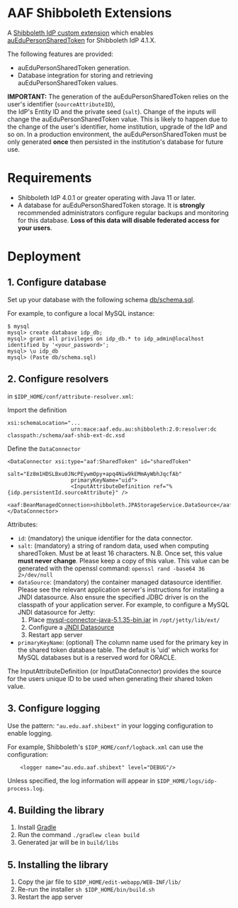 # AAF Shibboleth Extensions

A [Shibboleth IdP custom extension](https://shibboleth.atlassian.net/wiki/spaces/IDP4/pages/1265631880/ExtensionsConcepts) which 
enables [auEduPersonSharedToken](https://validator.aaf.edu.au/documentation/attributes/oid:1.3.6.1.4.1.27856.1.2.5) for Shibboleth IdP 4.1.X.

The following features are provided:

- auEduPersonSharedToken generation.
- Database integration for storing and retrieving auEduPersonSharedToken values.  

**IMPORTANT:** The generation of the auEduPersonSharedToken relies on the user's identifier (`sourceAttributeID`),  
the IdP's Entity ID  and the private seed (`salt`). Change of the inputs will change the auEduPersonSharedToken value.
This is likely to happen due to the change of the user's identifier, home institution, upgrade of the IdP and so on.
In a production environment, the auEduPersonSharedToken must be only generated **once** then persisted in 
the institution's database for future use.

# Requirements
- Shibboleth IdP 4.0.1 or greater operating with Java 11 or later.
- A database for auEduPersonSharedToken storage. It is **strongly** recommended administrators configure regular 
backups and monitoring for this database. **Loss of this data will disable federated access for your users**.

# Deployment
## 1. Configure database

Set up your database with the following schema [db/schema.sql](db/schema.sql).

For example, to configure a local MySQL instance:

```
$ mysql
mysql> create database idp_db;
mysql> grant all privileges on idp_db.* to idp_admin@localhost identified by '<your_password>';
mysql> \u idp_db
mysql> (Paste db/schema.sql)
```  

## 2. Configure resolvers

in `$IDP_HOME/conf/attribute-resolver.xml`:

Import the definition
```
xsi:schemaLocation="...
                    urn:mace:aaf.edu.au:shibboleth:2.0:resolver:dc classpath:/schema/aaf-shib-ext-dc.xsd
```

Define the `DataConnector`
```
<DataConnector xsi:type="aaf:SharedToken" id="sharedToken"
                    salt="Ez8m1HDSLBxu0JNcPEywmOpy+apq4Niw9kEMmAyWbhJqcfAb"
                    primaryKeyName="uid">
                    <InputAttributeDefinition ref="%{idp.persistentId.sourceAttribute}" />
                    <aaf:BeanManagedConnection>shibboleth.JPAStorageService.DataSource</aaf:BeanManagedConnection>
</DataConnector>
``` 

Attributes:

- `id`: (mandatory) the unique identifier for the data connector.
- `salt`: (mandatory)  a string of random data, used when computing sharedToken. Must be at least 16 characters. N.B. Once set, 
this value **must never change**. Please keep a copy of this value. This value can be generated with the openssl 
command: 
`openssl rand -base64 36 2>/dev/null`
- `dataSource`: (mandatory)  the container managed datasource identifier. Please see the relevant application server's instructions 
for installing a JNDI datasource. Also ensure the specified JDBC driver is on the classpath of your application server.
 For example, to configure a MySQL JNDI datasource for Jetty:
    1. Place [mysql-connector-java-5.1.35-bin.jar](http://dev.mysql.com/get/Downloads/Connector-J/mysql-connector-java-5.1.35.tar.gz) in `/opt/jetty/lib/ext/`
    2. Configure a [JNDI Datasource](https://wiki.eclipse.org/Jetty/Howto/Configure_JNDI_Datasource)
    3. Restart app server
- `primaryKeyName`: (optional) The column name used for the primary key in the shared token database table. The default is 'uid'
which works for MySQL databases but is a reserved word for ORACLE.

The InputAttributeDefinition (or InputDataConnector) provides the source for the users unique ID to be used when generating their shared token value.

## 3. Configure logging

Use the pattern: `"au.edu.aaf.shibext"` in your logging configuration to enable logging.

For example, Shibboleth's `$IDP_HOME/conf/logback.xml` can use the configuration:
```
    <logger name="au.edu.aaf.shibext" level="DEBUG"/>
```
Unless specified, the log information will appear in `$IDP_HOME/logs/idp-process.log`.

## 4. Building the library

1. Install [Gradle](https://docs.gradle.org/current/userguide/installation.html)
2. Run the command `./gradlew clean build`
3. Generated jar will be in `build/libs`

## 5. Installing the library

1. Copy the jar file to `$IDP_HOME/edit-webapp/WEB-INF/lib/`
2. Re-run the installer `sh $IDP_HOME/bin/build.sh`
3. Restart the app server

